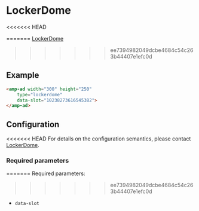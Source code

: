 <!---
Copyright 2017 The AMP HTML Authors. All Rights Reserved.

Licensed under the Apache License, Version 2.0 (the "License");
you may not use this file except in compliance with the License.
You may obtain a copy of the License at

      http://www.apache.org/licenses/LICENSE-2.0

Unless required by applicable law or agreed to in writing, software
distributed under the License is distributed on an "AS-IS" BASIS,
WITHOUT WARRANTIES OR CONDITIONS OF ANY KIND, either express or implied.
See the License for the specific language governing permissions and
limitations under the License.
-->

# LockerDome

<<<<<<< HEAD

=======
[LockerDome](https://lockerdome.com)
>>>>>>> ee7394982049dcbe4684c54c263b44407e1efc0d

## Example

```html
<amp-ad width="300" height="250"
    type="lockerdome"
    data-slot="10238273616545382">
</amp-ad>
```

## Configuration

<<<<<<< HEAD
For details on the configuration semantics, please contact [LockerDome](https://lockerdome.com).

### Required parameters

=======
Required parameters:
>>>>>>> ee7394982049dcbe4684c54c263b44407e1efc0d
- `data-slot`
